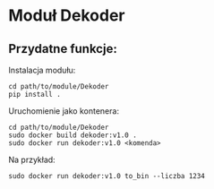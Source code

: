 # Moduł Dekoder

## Przydatne funkcje: <br>
Instalacja modułu:
```
cd path/to/module/Dekoder
pip install .
```
Uruchomienie jako kontenera:
```
cd path/to/module/Dekoder
sudo docker build dekoder:v1.0 .
sudo docker run dekoder:v1.0 <komenda>
```
Na przykład:
```
sudo docker run dekoder:v1.0 to_bin --liczba 1234
```